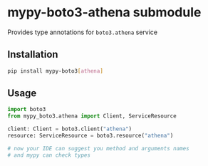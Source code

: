 # mypy-boto3-athena submodule

Provides type annotations for `boto3.athena` service

## Installation

```bash
pip install mypy-boto3[athena]
```

## Usage

```python
import boto3
from mypy_boto3.athena import Client, ServiceResource

client: Client = boto3.client("athena")
resource: ServiceResource = boto3.resource("athena")

# now your IDE can suggest you method and arguments names
# and mypy can check types
```

